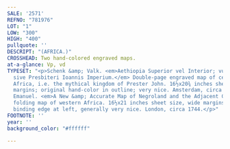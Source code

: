 ```yaml
---
SALE: '2571'
REFNO: "781976"
LOT: "1"
LOW: "300"
HIGH: "400"
pullquote: ''
DESCRIPT: "(AFRICA.)"
CROSSHEAD: Two hand-colored engraved maps.
at-a-glance: Vp, vd
TYPESET: "<p>Schenk &amp; Valk. <em>Aethiopia Superior vel Interior; vulgo Abissinorum
  sive Presbiteri Ioannis Imperium.</em> Double-page engraved map of central/eastern
  Africa, i.e. the mythical kingdom of Prester John. 16½x20¾ inches sheet size, ample
  margins; original hand-color in outline; very nice. Amsterdam, circa 1700.</p><p>Bowen,
  Emanuel. <em>A New &amp; Accurate Map of Negroland and the Adjacent Countries. </em>Engraved
  folding map of western Africa. 16½x21 inches sheet size, wide margins; hand-colored;
  binding edge at left, generally very nice. London, circa 1744.</p>"
FOOTNOTE: ''
year: ''
background_color: "#ffffff"

---
```

